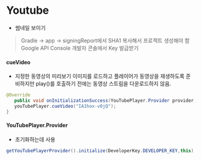 # Youtube
- 썸네일 보이기
> Gradle -> app -> signingReport에서 SHA1 복사해서 프로젝트 생성해야 함
> Google API Console 개발자 콘솔에서 Key 발급받기

#### cueVideo
- 지정한 동영상의 미리보기 이미지를 로드하고 플레이어가 동영상을 재생하도록 준비하지만 play()를 호출하기 전에는 동영상 스트림을 다운로드하지 않음.
```java
@Override
   public void onInitializationSuccess(YouTubePlayer.Provider provider, YouTubePlayer youTubePlayer, boolean b) {
   youTubePlayer.cueVideo("IA1hox-v0jQ");
}
```

#### YouTubePlayer.Provider
- 초기화하는데 사용
```java
getYouTubePlayerProvider().initialize(DeveloperKey.DEVELOPER_KEY,this);
```
